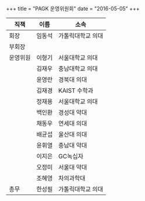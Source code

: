 +++
title = "PAGK 운영위원회"
date = "2016-05-05"
+++

직책|이름|소속
---|---|--- 
회장|임동석|가톨릭대학교 의대
부회장|&nbsp;|&nbsp;
운영위원|이형기|서울대학교 의대
&nbsp;|김재우|충남대학교 의대
&nbsp;|윤영란|경북대 의대
&nbsp;|김재경|KAIST 수학과
&nbsp;|정재용|서울대학교 의대
&nbsp;|백인환|경성대 약대
&nbsp;|채동우|연세대 의대
&nbsp;|배균섭|울산대 의대
&nbsp;|윤휘열|충남대 약대
&nbsp;|이지은|GC녹십자
&nbsp;|오정미|서울대 약대
&nbsp;|조혜영|차의과학대
총무|한성필|가톨릭대학교 의대
